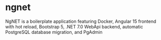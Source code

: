 # ngnet
 NgNET is a boilerplate application featuring Docker, Angular 15 frontend with hot reload, Bootstrap 5, .NET 7.0 WebApi backend, automatic PostgreSQL database migration, and PgAdmin
